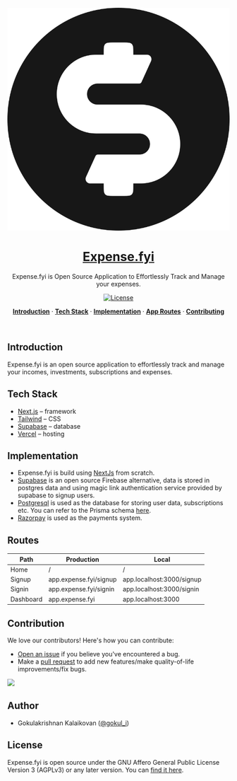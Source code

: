<a href="https://expense.fyi">
<p align="center"><img alt="Expense.fyi – An open source expense tracker application to track your incomes, investments, subscriptions and expenses at ease." src="./public/static/icons/logo.svg"></p>
  <h1 align="center">Expense.fyi</h1>
</a>

<p align="center">
	Expense.fyi is Open Source Application to Effortlessly Track and Manage your expenses.
</p>

<p align="center">
  <a href="https://github.com/gokulkrishh/expense.fyi/blob/main/LICENSE">
    <img src="https://img.shields.io/github/license/gokulkrishh/expense.fyi?label=license&logo=github&color=f80&logoColor=fff" alt="License" />
  </a>
</p>

<p align="center">
  <a href="#introduction"><strong>Introduction</strong></a> ·
  <a href="#tech-stack"><strong>Tech Stack</strong></a> ·
  <a href="#implementation"><strong>Implementation</strong></a> ·
  <a href="#app-routes"><strong>App Routes</strong></a> ·
  <a href="#contributing"><strong>Contributing</strong></a>
</p>
<br/>

## Introduction

Expense.fyi is an open source application to effortlessly track and manage your incomes, investments, subscriptions and expenses.

## Tech Stack

- [Next.js](https://nextjs.org/) – framework
- [Tailwind](https://tailwindcss.com/) – CSS
- [Supabase](https://supabase.com/) – database
- [Vercel](https://vercel.com/) – hosting

## Implementation

- Expense.fyi is build using [NextJs](https://nextjs.org) from scratch.
- [Supabase](https://supabase.com/) is an open source Firebase alternative, data is stored in postgres data and using magic link authentication service provided by supabase to signup users.
- [Postgresql](https://www.postgresql.org/) is used as the database for storing user data, subscriptions etc. You can refer to the Prisma schema [here](/prisma/schema.prisma).
- [Razorpay](https://razorpay.com/) is used as the payments system.

## Routes

| Path      | Production             | Local                     |
| --------- | ---------------------- | ------------------------- |
| Home      | /                      | /                         |
| Signup    | app.expense.fyi/signup | app.localhost:3000/signup |
| Signin    | app.expense.fyi/signin | app.localhost:3000/signin |
| Dashboard | app.expense.fyi        | app.localhost:3000        |

## Contribution

We love our contributors! Here's how you can contribute:

- [Open an issue](https://github.com/gokulkrishh/expense.fyi/issues) if you believe you've encountered a bug.
- Make a [pull request](https://github.com/gokulkrishh/expense.fyi/pull) to add new features/make quality-of-life improvements/fix bugs.

<a href="https://github.com/gokulkrishh/expense.fyi/graphs/contributors">
    <img src="https://contrib.rocks/image?repo=gokulkrishh/expense.fyi" />
</a>

## Author

- Gokulakrishnan Kalaikovan ([@gokul_i](https://twitter.com/gokul_i))

## License

Expense.fyi is open source under the GNU Affero General Public License Version 3 (AGPLv3) or any later version. You can [find it here](https://github.com/gokulkrishh/expense.fyi/blob/main/LICENSE.md).
